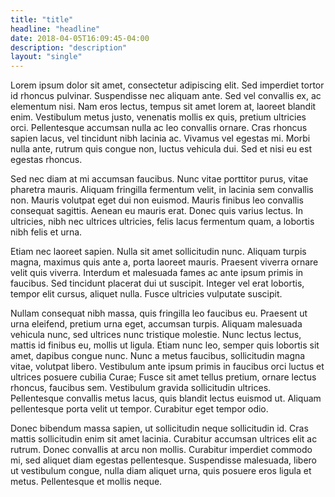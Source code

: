 ```yaml
---
title: "title"
headline: "headline"
date: 2018-04-05T16:09:45-04:00
description: "description"
layout: "single"
---
```


Lorem ipsum dolor sit amet, consectetur adipiscing elit. Sed imperdiet tortor id rhoncus pulvinar. Suspendisse nec aliquam ante. Sed vel convallis ex, ac elementum nisi. Nam eros lectus, tempus sit amet lorem at, laoreet blandit enim. Vestibulum metus justo, venenatis mollis ex quis, pretium ultricies orci. Pellentesque accumsan nulla ac leo convallis ornare. Cras rhoncus sapien lacus, vel tincidunt nibh lacinia ac. Vivamus vel egestas mi. Morbi nulla ante, rutrum quis congue non, luctus vehicula dui. Sed et nisi eu est egestas rhoncus.

Sed nec diam at mi accumsan faucibus. Nunc vitae porttitor purus, vitae pharetra mauris. Aliquam fringilla fermentum velit, in lacinia sem convallis non. Mauris volutpat eget dui non euismod. Mauris finibus leo convallis consequat sagittis. Aenean eu mauris erat. Donec quis varius lectus. In ultricies, nibh nec ultrices ultricies, felis lacus fermentum quam, a lobortis nibh felis et urna.

Etiam nec laoreet sapien. Nulla sit amet sollicitudin nunc. Aliquam turpis magna, maximus quis ante a, porta laoreet mauris. Praesent viverra ornare velit quis viverra. Interdum et malesuada fames ac ante ipsum primis in faucibus. Sed tincidunt placerat dui ut suscipit. Integer vel erat lobortis, tempor elit cursus, aliquet nulla. Fusce ultricies vulputate suscipit.

Nullam consequat nibh massa, quis fringilla leo faucibus eu. Praesent ut urna eleifend, pretium urna eget, accumsan turpis. Aliquam malesuada vehicula nunc, sed ultrices nunc tristique molestie. Nunc lectus lectus, mattis id finibus eu, mollis ut ligula. Etiam nunc leo, semper quis lobortis sit amet, dapibus congue nunc. Nunc a metus faucibus, sollicitudin magna vitae, volutpat libero. Vestibulum ante ipsum primis in faucibus orci luctus et ultrices posuere cubilia Curae; Fusce sit amet tellus pretium, ornare lectus rhoncus, faucibus sem. Vestibulum gravida sollicitudin ultrices. Pellentesque convallis metus lacus, quis blandit lectus euismod ut. Aliquam pellentesque porta velit ut tempor. Curabitur eget tempor odio.

Donec bibendum massa sapien, ut sollicitudin neque sollicitudin id. Cras mattis sollicitudin enim sit amet lacinia. Curabitur accumsan ultrices elit ac rutrum. Donec convallis at arcu non mollis. Curabitur imperdiet commodo mi, sed aliquet diam egestas pellentesque. Suspendisse malesuada, libero ut vestibulum congue, nulla diam aliquet urna, quis posuere eros ligula et metus. Pellentesque et mollis neque.